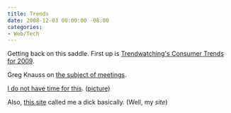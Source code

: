 ```yaml
---
title: Trends
date: 2008-12-03 00:00:00 -08:00
categories:
- Web/Tech
---
```


<p>Getting back on this saddle. First up is <a href="http://www.trendwatching.com/trends/halfdozentrends2009/">Trendwatching's Consumer Trends for 2009</a>. </p>

<p>Greg Knauss on <a href="http://twitter.com/gknauss/status/1036800424">the subject of meetings</a>.</p>

<p><a href="http://www.hobnox.com/index.1056.de.html">I do not have time for this</a>. (<a href="http://www.cpluv.com/www/feeditem/6985">picture</a>)</p>

<p>Also, <a href="http://typealyzer.com/">this site</a> called me a dick basically. (Well, my <em>site</em>)</p>
